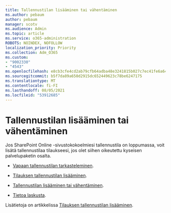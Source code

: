 ```yaml
---
title: Tallennustilan lisääminen tai vähentäminen
ms.author: pebaum
author: pebaum
manager: scotv
ms.audience: Admin
ms.topic: article
ms.service: o365-administration
ROBOTS: NOINDEX, NOFOLLOW
localization_priority: Priority
ms.collection: Adm_O365
ms.custom:
- "9002330"
- "4543"
ms.openlocfilehash: e8cb3cfe4cd2ab79cfb64adba48e3241815b027c7ec41fe6a640ba7baa34ae7e
ms.sourcegitcommit: b5f7da89a650d2915dc652449623c78be6247175
ms.translationtype: MT
ms.contentlocale: fi-FI
ms.lasthandoff: 08/05/2021
ms.locfileid: "53912685"
---
```

# <a name="increase-or-decrease-storage"></a>Tallennustilan lisääminen tai vähentäminen

Jos SharePoint Online -sivustokokoelmiesi tallennustila on loppumassa, voit lisätä tallennustilaa tilaukseesi, jos olet siihen oikeutettu kyseisen palvelupaketin osalta. 

- [Vapaan tallennustilan tarkasteleminen](https://docs.microsoft.com/microsoft-365/commerce/add-storage-space?view=o365-worldwide#view-available-storage). 

- [Tilauksen tallennustilan lisääminen](https://docs.microsoft.com/microsoft-365/commerce/add-storage-space?view=o365-worldwide#add-storage-to-your-subscription). 

- [Tallennustilan lisääminen tai vähentäminen](https://docs.microsoft.com/microsoft-365/commerce/add-storage-space?view=o365-worldwide#increase-or-decrease-storage). 

- [Tietoa laskusta](https://docs.microsoft.com/microsoft-365/commerce/billing-and-payments/understand-your-invoice?view=o365-worldwide).

Lisätietoja on artikkelissa [Tilauksen tallennustilan lisääminen](https://docs.microsoft.com/microsoft-365/commerce/add-storage-space?view=o365-worldwide). 
